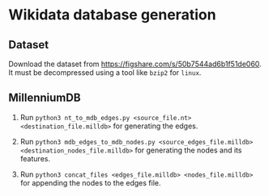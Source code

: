 # Wikidata database generation

## Dataset

Download the dataset from https://figshare.com/s/50b7544ad6b1f51de060. It must be decompressed using a tool like `bzip2` for `linux`.

## MillenniumDB

1. Run `python3 nt_to_mdb_edges.py <source_file.nt> <destination_file.milldb>` for generating the edges.

2. Run `python3 mdb_edges_to_mdb_nodes.py <source_edges_file.milldb> <destination_nodes_file.milldb>` for generating the nodes and its features.

3. Run `python3 concat_files <edges_file.milldb> <nodes_file.milldb>` for appending the nodes to the edges file.